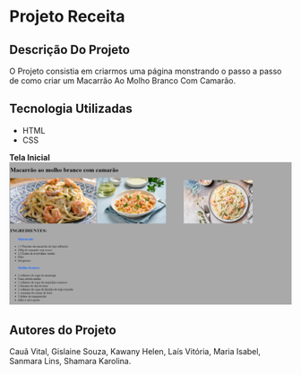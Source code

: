 # Projeto Receita
## Descrição Do Projeto
O Projeto consistia em criarmos uma página monstrando o passo a passo de como criar um Macarrão Ao Molho Branco Com Camarão.
## Tecnologia Utilizadas
* HTML
* CSS

**Tela Inicial**
![](img/receita.png)
## Autores do Projeto
Cauã Vital, Gislaine Souza, Kawany Helen, Laís Vitória, Maria Isabel, Sanmara Lins, Shamara Karolina.
